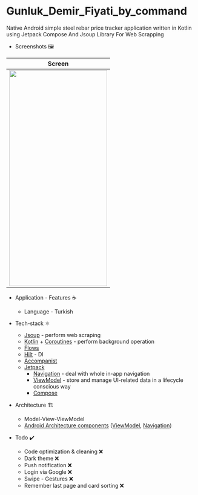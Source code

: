 # Gunluk_Demir_Fiyati_by_command

Native Android simple steel rebar price tracker application written in Kotlin using Jetpack Compose And Jsoup Library For Web Scrapping

* Screenshots 🖼️

|Screen|
|------|
|<img src="https://user-images.githubusercontent.com/50905347/157681028-12cb9182-4639-406a-bd89-a92cbdb5321e.gif" width="258" height="571">|

* Application - Features ☕
   * Language - Turkish

* Tech-stack ⚛️
    * [Jsoup](https://jsoup.org) - perform web scraping
    * [Kotlin](https://kotlinlang.org/) + [Coroutines](https://kotlinlang.org/docs/reference/coroutines-overview.html) - perform background operation
    * [Flows](https://developer.android.com/kotlin/flow)
    * [Hilt](https://github.com/google/dagger) - DI
    * [Accompanist](https://github.com/google/accompanist)
    * [Jetpack](https://developer.android.com/jetpack)
        * [Navigation](https://developer.android.com/topic/libraries/architecture/navigation/) - deal with whole in-app navigation      
        * [ViewModel](https://developer.android.com/topic/libraries/architecture/viewmodel) - store and manage UI-related data in a lifecycle conscious way
        * [Compose](https://developer.android.com/jetpack/compose)
* Architecture 🏗️
    * Model-View-ViewModel
    * [Android Architecture components](https://developer.android.com/topic/libraries/architecture) ([ViewModel](https://developer.android.com/topic/libraries/architecture/viewmodel), [Navigation](https://developer.android.com/jetpack/androidx/releases/navigation))
 
 * Todo ✔️
   * Code optimization & cleaning ❌
   * Dark theme ❌
   * Push notification ❌
   * Login via Google ❌
   * Swipe - Gestures ❌
   * Remember last page and card 	sorting ❌
